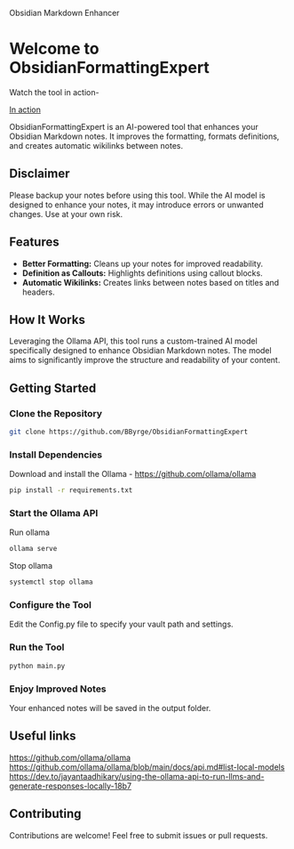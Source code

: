 Obsidian Markdown Enhancer
# Welcome to ObsidianFormattingExpert

Watch the tool in action- 

[In action](https://github.com/user-attachments/assets/724da12e-eb8f-4c38-a593-92d7498ba091)


ObsidianFormattingExpert is an AI-powered tool that enhances your Obsidian Markdown notes. It improves the formatting, formats definitions, and creates automatic wikilinks between notes.

## Disclaimer
Please backup your notes before using this tool. While the AI model is designed to enhance your notes, it may introduce errors or unwanted changes. Use at your own risk.

## Features

- **Better Formatting:** Cleans up your notes for improved readability.
- **Definition as Callouts:** Highlights definitions using callout blocks.
- **Automatic Wikilinks:** Creates links between notes based on titles and headers.

## How It Works

Leveraging the Ollama API, this tool runs a custom-trained AI model specifically designed to enhance Obsidian Markdown notes. The model aims to significantly improve the structure and readability of your content.

## Getting Started

### Clone the Repository

```bash
git clone https://github.com/BByrge/ObsidianFormattingExpert
```

### Install Dependencies

Download and install the Ollama - https://github.com/ollama/ollama

```bash
pip install -r requirements.txt
```

### Start the Ollama API

Run ollama
```bash
ollama serve
```

Stop ollama
```bash
systemctl stop ollama
```


### Configure the Tool

Edit the Config.py file to specify your vault path and settings.

### Run the Tool

```bash
python main.py
```

### Enjoy Improved Notes

Your enhanced notes will be saved in the output folder.

## Useful links
https://github.com/ollama/ollama
https://github.com/ollama/ollama/blob/main/docs/api.md#list-local-models
https://dev.to/jayantaadhikary/using-the-ollama-api-to-run-llms-and-generate-responses-locally-18b7


## Contributing

Contributions are welcome! Feel free to submit issues or pull requests.

